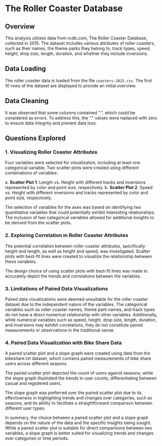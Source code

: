 # The Roller Coaster Database

## Overview

This analysis utilizes data from rcdb.com, The Roller Coaster Database, collected in 2015. The dataset includes various attributes of roller coasters, such as their names, the theme parks they belong to, track types, speed, height, drop size, length, duration, and whether they include inversions.

## Data Loading

The roller coaster data is loaded from the file `coasters-2015.csv`. The first 10 rows of the dataset are displayed to provide an initial overview.

## Data Cleaning

It was observed that some columns contained ".", which could be considered as errors. To address this, the "." values were replaced with zero to ensure data integrity and prevent data loss.

## Questions Explored

### 1. Visualizing Roller Coaster Attributes

Four variables were selected for visualization, including at least one categorical variable. Two scatter plots were created using different combinations of variables:

a. **Scatter Plot 1**: Length vs. Height with different tracks and inversions represented by color and point size, respectively.
b. **Scatter Plot 2**: Speed vs. Height with different inversions and tracks represented by color and point size, respectively.

The selection of variables for the axes was based on identifying two quantitative variables that could potentially exhibit interesting relationships. The inclusion of two categorical variables allowed for additional insights to be derived from the scatter plots.

### 2. Exploring Correlation in Roller Coaster Attributes

The potential correlation between roller coaster attributes, specifically height and length, as well as height and speed, was investigated. Scatter plots with best-fit lines were created to visualize the relationship between these variables.

The design choice of using scatter plots with best-fit lines was made to accurately depict the trends and correlations between the variables.

### 3. Limitations of Paired Data Visualizations

Paired data visualizations were deemed unsuitable for the roller coaster dataset due to the independent nature of the variables. The categorical variables such as roller coaster names, theme park names, and track types do not have a direct numerical relationship with other variables. Additionally, while numerical variables such as speed, height, drop size, length, duration, and inversions may exhibit correlations, they do not constitute paired measurements or observations in the traditional sense.

### 4. Paired Data Visualization with Bike Share Data

A paired scatter plot and a slope graph were created using data from the bikeshare.txt dataset, which contains paired measurements of bike share users across different seasons.

The paired scatter plot depicted the count of users against seasons, while the slope graph illustrated the trends in user counts, differentiating between casual and registered users.

The slope graph was preferred over the paired scatter plot due to its effectiveness in highlighting trends and changes over categories, such as seasons, and its ability to facilitate a straightforward comparison between different user types.

In summary, the choice between a paired scatter plot and a slope graph depends on the nature of the data and the specific insights being sought. While a paired scatter plot is suitable for direct comparisons between two variables, a slope graph is better suited for visualizing trends and changes over categories or time periods.
